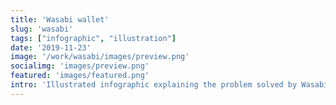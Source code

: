 ```yaml
---
title: 'Wasabi wallet'
slug: 'wasabi'
tags: ["infographic", "illustration"]
date: '2019-11-23'
image: '/work/wasabi/images/preview.png'
socialimg: 'images/preview.png'
featured: 'images/featured.png'
intro: 'Illustrated infographic explaining the problem solved by Wasabi Wallet.'
---
```


